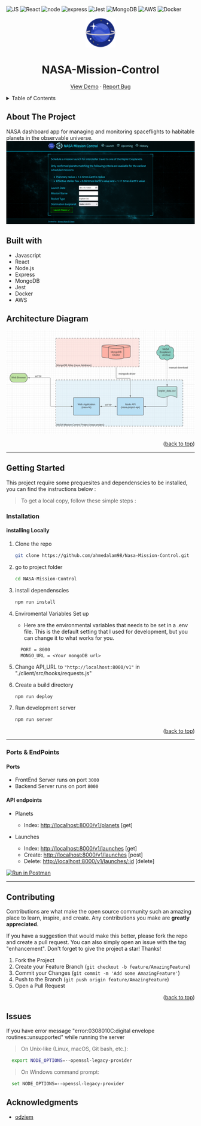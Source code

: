 <div id="top"></div>

![JS](https://img.shields.io/badge/JavaScript-F7DF1E?style=for-the-badge&logo=javascript&logoColor=black)
![React](https://img.shields.io/badge/React-20232A?style=for-the-badge&logo=react&logoColor=61DAFB)
![node](https://img.shields.io/badge/Node.js-339933?style=for-the-badge&logo=nodedotjs&logoColor=white)
![express](https://img.shields.io/badge/Express.js-000000?style=for-the-badge&logo=express&logoColor=white)
![Jest](https://img.shields.io/badge/Jest-C21325?style=for-the-badge&logo=jest&logoColor=white)
![MongoDB](https://img.shields.io/badge/MongoDB-4EA94B?style=for-the-badge&logo=mongodb&logoColor=white)
![AWS](https://img.shields.io/badge/Amazon_AWS-FF9900?style=for-the-badge&logo=amazonaws&logoColor=white)
![Docker](https://img.shields.io/badge/Docker-2CA5E0?style=for-the-badge&logo=docker&logoColor=white)

<div align="center">
  <a href="http://3.86.163.177:8000/">
    <img src="./client/public/favicon.png" alt="project logo" width="80">
  </a>
  <h1>NASA-Mission-Control</h1>
  <p align="center">
  <a href="http://3.86.163.177:8000/">View Demo</a>
    ·
    <a href="https://github.com/ahmedalam98/Nasa-Mission-Control/issues">Report Bug</a>
  </p>
  
</div>

<details>
  <summary>Table of Contents</summary>
  <ol>
    <li>
      <a href="#about-the-project">About The Project</a>
      <ul>
        <li><a href="#built-with">Built With</a></li>
        <li><a href="#architecture">Architecture Diagram</a></li>
      </ul>
    </li>
    <li>
      <a href="#getting-started">Getting Started</a>
      <ul>
        <li><a href="#installation">Installation</a></li>
        <li><a href="#ports--endpoints">Ports & EndPoints</a></li>
      </ul>
    </li>
    <li><a href="#contributing">Contributing</a></li>
    <li><a href="#issues">Issues</a></li>
    <li><a href="#acknowledgments">Acknowledgments</a></li>
  </ol>
</details>

## About The Project

NASA dashboard app for managing and monitoring spaceflights to habitable planets in the observable universe.
![Preview](./img/preview1.png)

## Built with

- Javascript
- React
- Node.js
- Express
- MongoDB
- Jest
- Docker
- AWS

## Architecture Diagram

![ArchitectureDiagram](./img/Architecture%20-Diagram.png)

<p align="right">(<a href="#top">back to top</a>)</p>

---

## Getting Started

This project require some prequesites and dependenscies to be installed, you can find the instructions below :

> To get a local copy, follow these simple steps :

### Installation

#### installing Locally

1. Clone the repo
   ```sh
   git clone https://github.com/ahmedalam98/Nasa-Mission-Control.git
   ```
2. go to project folder

   ```sh
   cd NASA-Mission-Control
   ```

3. install dependenscies

   ```bash
   npm run install
   ```

4. Enviromental Variables Set up

   - Here are the environmental variables that needs to be set in a .env file. This is the default setting that I used for development, but you can change it to what works for you.

   ```
     PORT = 8000
     MONGO_URL = <Your mongoDB url>
   ```

5. Change API_URL to `"http://localhost:8000/v1"` in "./client/src/hooks/requests.js"

6. Create a build directory

   ```sh
   npm run deploy
   ```

7. Run development server

   ```sh
   npm run server
   ```

<p align="right">(<a href="#top">back to top</a>)</p>

---

### Ports & EndPoints

#### Ports

- FrontEnd Server runs on port `3000`
- Backend Server runs on port `8000`

#### API endpoints

- Planets

  - Index: [http://localhost:8000/v1/planets](http://localhost:8000/v1/planets) [get]

- Launches

  - Index: [http://localhost:8000/v1/launches](http://localhost:8000/v1/launches) [get]
  - Create: [http://localhost:8000/v1/launches](http://localhost:8000/v1/launches) [post]
  - Delete: [http://localhost:8000/v1/launches/:id](http://localhost:8000/v1/launches/:id) [delete]

[![Run in Postman](https://run.pstmn.io/button.svg)](https://app.getpostman.com/run-collection/f814f3d64372b7b6fede?action=collection%2Fimport)

---

## Contributing

Contributions are what make the open source community such an amazing place to learn, inspire, and create. Any contributions you make are **greatly appreciated**.

If you have a suggestion that would make this better, please fork the repo and create a pull request. You can also simply open an issue with the tag "enhancement".
Don't forget to give the project a star! Thanks!

1. Fork the Project
2. Create your Feature Branch (`git checkout -b feature/AmazingFeature`)
3. Commit your Changes (`git commit -m 'Add some AmazingFeature'`)
4. Push to the Branch (`git push origin feature/AmazingFeature`)
5. Open a Pull Request

<p align="right">(<a href="#top">back to top</a>)</p>

## Issues

If you have error message "error:0308010C:digital envelope routines::unsupported" while running the server

> On Unix-like (Linux, macOS, Git bash, etc.):

```bash
  export NODE_OPTIONS=--openssl-legacy-provider
```

> On Windows command prompt:

```bash
  set NODE_OPTIONS=--openssl-legacy-provider
```

## Acknowledgments

- [odziem](https://github.com/odziem)
